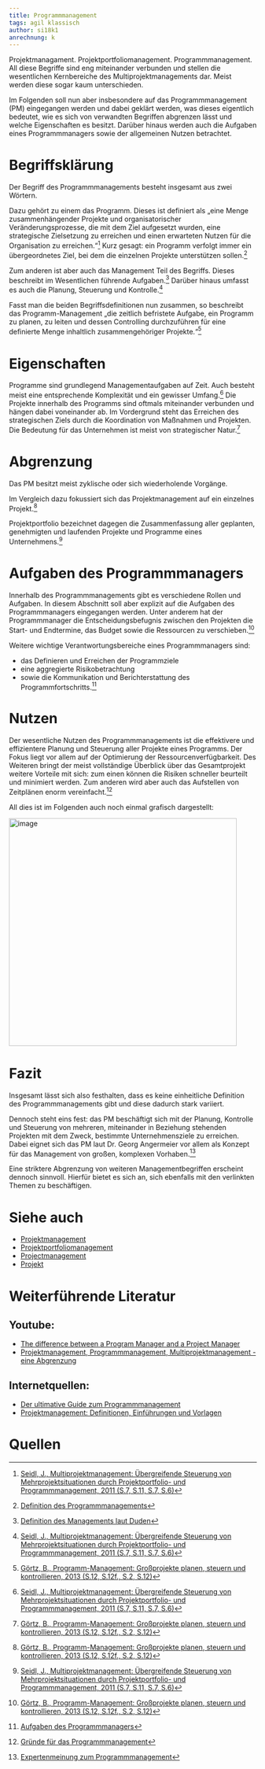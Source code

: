 ```yaml
---
title: Programmmanagement
tags: agil klassisch
author: si18k1
anrechnung: k
---
```


Projektmanagament. Projektportfoliomanagement. Programmmanagement. All diese Begriffe sind eng miteinander verbunden und stellen die wesentlichen Kernbereiche des Multiprojektmanagements dar. Meist werden diese sogar kaum unterschieden. 

Im Folgenden soll nun aber insbesondere auf das Programmmanagement (PM) eingegangen werden und dabei geklärt werden, was dieses eigentlich bedeutet, wie es sich von verwandten Begriffen abgrenzen lässt und welche Eigenschaften es besitzt. Darüber hinaus werden auch die Aufgaben eines Programmmanagers sowie der allgemeinen Nutzen betrachtet.


# Begriffsklärung

Der Begriff des Programmmanagements besteht insgesamt aus zwei Wörtern. 

Dazu gehört zu einem das Programm. Dieses ist definiert als „eine Menge zusammenhängender Projekte und organisatorischer Veränderungsprozesse, die mit dem Ziel aufgesetzt wurden, eine strategische Zielsetzung zu erreichen und einen erwarteten Nutzen für die Organisation zu erreichen.“[^1] Kurz gesagt: ein Programm verfolgt immer ein übergeordnetes Ziel, bei dem die einzelnen Projekte unterstützen sollen.[^2]

Zum anderen ist aber auch das Management Teil des Begriffs. Dieses beschreibt im Wesentlichen führende Aufgaben.[^3] Darüber hinaus umfasst es auch die Planung, Steuerung und Kontrolle.[^1]

Fasst man die beiden Begriffsdefinitionen nun zusammen, so beschreibt das Programm-Management „die zeitlich befristete Aufgabe, ein Programm zu planen, zu leiten und dessen Controlling durchzuführen für eine deﬁnierte Menge inhaltlich zusammengehöriger Projekte.“[^4]


# Eigenschaften

Programme sind grundlegend Managementaufgaben auf Zeit. Auch besteht meist eine entsprechende Komplexität und ein gewisser Umfang.[^1] Die Projekte innerhalb des Programms sind oftmals miteinander verbunden und hängen dabei voneinander ab. Im Vordergrund steht das Erreichen des strategischen Ziels durch die Koordination von Maßnahmen und Projekten. Die Bedeutung für das Unternehmen ist meist von strategischer Natur.[^4]


# Abgrenzung

Das PM besitzt meist zyklische oder sich wiederholende Vorgänge. 

Im Vergleich dazu fokussiert sich das Projektmanagement auf ein einzelnes Projekt.[^4] 

Projektportfolio bezeichnet dagegen die Zusammenfassung aller geplanten, genehmigten und laufenden Projekte und Programme eines Unternehmens.[^1]


# Aufgaben des Programmmanagers

Innerhalb des Programmmanagements gibt es verschiedene Rollen und Aufgaben. In diesem Abschnitt soll aber explizit auf die Aufgaben des Programmmanagers eingegangen werden.
Unter anderem hat der Programmmanager die Entscheidungsbefugnis zwischen den Projekten die Start- und Endtermine, das Budget sowie die Ressourcen zu verschieben.[^4] 

Weitere wichtige Verantwortungsbereiche eines Programmmanagers sind:

-	das Definieren und Erreichen der Programmziele
-	eine aggregierte Risikobetrachtung
-	sowie die Kommunikation und Berichterstattung des Programmfortschritts.[^5]


# Nutzen

Der wesentliche Nutzen des Programmmanagements ist die effektivere und effizientere Planung und Steuerung aller Projekte eines Programms. Der Fokus liegt vor allem auf der Optimierung der Ressourcenverfügbarkeit. Des Weiteren bringt der meist vollständige Überblick über das Gesamtprojekt weitere Vorteile mit sich: zum einen können die Risiken schneller beurteilt und minimiert werden. Zum anderen wird aber auch das Aufstellen von Zeitplänen enorm vereinfacht.[^6]

All dies ist im Folgenden auch noch einmal grafisch dargestellt:

<img width="463" alt="image" src="https://user-images.githubusercontent.com/92787078/142223425-9181f238-a35a-4bff-81e0-d61c49513f95.png">


# Fazit

Insgesamt lässt sich also festhalten, dass es keine einheitliche Definition des Programmmanagements gibt und diese dadurch stark variiert. 

Dennoch steht eins fest: das PM beschäftigt sich mit der Planung, Kontrolle und Steuerung von mehreren, miteinander in Beziehung stehenden Projekten mit dem Zweck, bestimmte Unternehmensziele zu erreichen. Dabei eignet sich das PM laut Dr. Georg Angermeier vor allem als Konzept für das Management von großen, komplexen Vorhaben.[^7]

Eine striktere Abgrenzung von weiteren Managementbegriffen erscheint dennoch sinnvoll. Hierfür bietet es sich an, sich ebenfalls mit den verlinkten Themen zu beschäftigen. 


# Siehe auch

* [Projektmanagement](Projektmanagement.md)
* [Projektportfoliomanagement](Projektportfoliomanagement.md)
* [Projectmanagement](Who_is_Who_Projectmanagement.md)
* [Projekt](Projekt.md)

# Weiterführende Literatur

## Youtube:
* [The difference between a Program Manager and a Project Manager](https://www.youtube.com/watch?v=XyT1wzkfgok)
* [Projektmanagement, Programmmanagement, Multiprojektmanagement - eine Abgrenzung](https://www.youtube.com/watch?v=RxSzDCmPPas)


## Internetquellen:
* [Der ultimative Guide zum Programmmanagement](https://asana.com/de/resources/what-is-program-management)
* [Projektmanagement: Definitionen, Einführungen und Vorlagen](http://projektmanagement-definitionen.de/glossar/programm-management/)

# Quellen

[^1]: [Seidl, J., Multiprojektmanagement: Übergreifende Steuerung von Mehrprojektsituationen durch Projektportfolio- und Programmmanagement, 2011 (S.7, S.11, S.7, S.6)](https://link.springer.com/content/pdf/10.1007%2F978-3-642-16723-2.pdf)
[^2]: [Definition des Programmmanagements](https://erfolgreich-projekte-leiten.de/projekt-programm-multiprojekt-projektportfoliomanagement/)
[^3]: [Definition des Managements laut Duden](https://www.duden.de/rechtschreibung/Management)
[^4]: [Görtz, B., Programm-Management: Großprojekte planen, steuern und kontrollieren, 2013 (S.12, S.12f., S.2, S.12)](https://docplayer.org/75365903-Programm-management-grossprojekte-planen-steuern-und-kontrollieren-bearbeitet-von-burkhard-goertz-silke-schoenert-kim-norman-thiebus.html)
[^5]: [Aufgaben des Programmmanagers](https://www.planview.com/de/resources/guide/ppm-solution-guide-beginners/project-management-vs-program-management-vs-portfolio-management/)
[^6]: [Gründe für das Programmmanagement](https://www.can-do.de/blog/it-program-management-office-richtig-strukturieren)
[^7]: [Expertenmeinung zum Programmmanagement](https://www.projektmagazin.de/glossarterm/programm-management)

